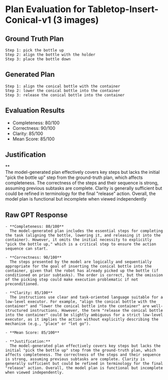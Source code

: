 # Plan Evaluation for Tabletop-Insert-Conical-v1 (3 images)

## Ground Truth Plan
```
Step 1: pick the bottle up 
Step 2: align the bottle with the holder
Step 3: place the bottle down
```

## Generated Plan
```
Step 1: align the conical bottle with the container
Step 2: lower the conical bottle into the container
Step 3: release the conical bottle into the container
```

## Evaluation Results
- Completeness: 80/100
- Correctness: 90/100
- Clarity: 85/100
- Mean Score: 85/100

## Justification
**  
  The model-generated plan effectively covers key steps but lacks the initial "pick the bottle up" step from the ground-truth plan, which affects completeness. The correctness of the steps and their sequence is strong, assuming previous subtasks are complete. Clarity is generally sufficient but could be refined in terminology for the final "release" action. Overall, the model plan is functional but incomplete when viewed independently

## Raw GPT Response
```
- **Completeness: 80/100**  
  The model-generated plan includes the essential steps for completing the task (aligning the bottle, lowering it, and releasing it into the container). However, it omits the initial necessity to explicitly "pick the bottle up," which is a critical step to ensure the action sequence can start.

- **Correctness: 90/100**  
  The steps presented by the model are logically and sequentially appropriate for the goal of inserting the conical bottle into the container, given that the robot has already picked up the bottle (if conditioned on prior subtasks). The order is correct, but the omission of the picking step could make execution problematic if not preconditioned.

- **Clarity: 85/100**  
  The instructions use clear and task-oriented language suitable for a low-level executor. For example, "align the conical bottle with the container" and "lower the conical bottle into the container" are well-structured instructions. However, the term "release the conical bottle into the container" could be slightly ambiguous for a strict low-level executor, as it implies the action without explicitly describing the mechanism (e.g., "place" or "let go").

- **Mean Score: 85/100**

- **Justification:**  
  The model-generated plan effectively covers key steps but lacks the initial "pick the bottle up" step from the ground-truth plan, which affects completeness. The correctness of the steps and their sequence is strong, assuming previous subtasks are complete. Clarity is generally sufficient but could be refined in terminology for the final "release" action. Overall, the model plan is functional but incomplete when viewed independently.
```
